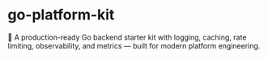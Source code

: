 # go-platform-kit
🚀 A production-ready Go backend starter kit with logging, caching, rate limiting, observability, and metrics — built for modern platform engineering.
